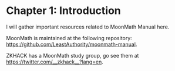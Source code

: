 # Chapter 1: Introduction

I will gather important resources related to MoonMath Manual here.

MoonMath is maintained at the following repository: <https://github.com/LeastAuthority/moonmath-manual>.

ZKHACK has a MoonMath study group, go see them at <https://twitter.com/__zkhack__?lang=en>.
